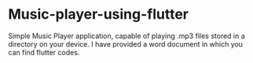 # Music-player-using-flutter
Simple Music Player application, capable of playing .mp3 files stored in a directory on your device. I have provided a word document in which you can find flutter codes.
